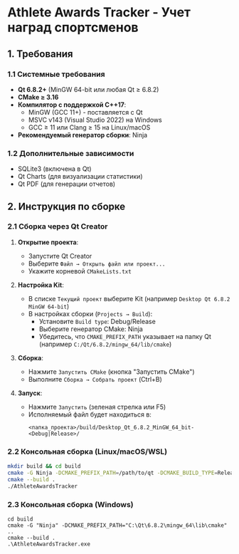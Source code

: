 # Athlete Awards Tracker - Учет наград спортсменов

## 1. Требования

### 1.1 Системные требования
- **Qt 6.8.2+** (MinGW 64-bit или любая Qt ≥ 6.8.2)
- **CMake ≥ 3.16**
- **Компилятор с поддержкой C++17**:
  - MinGW (GCC 11+) - поставляется с Qt
  - MSVC v143 (Visual Studio 2022) на Windows
  - GCC ≥ 11 или Clang ≥ 15 на Linux/macOS
- **Рекомендуемый генератор сборки**: Ninja

### 1.2 Дополнительные зависимости
- SQLite3 (включена в Qt)
- Qt Charts (для визуализации статистики)
- Qt PDF (для генерации отчетов)

## 2. Инструкция по сборке

### 2.1 Сборка через Qt Creator
1. **Открытие проекта**:
   - Запустите Qt Creator
   - Выберите `Файл → Открыть файл или проект...`
   - Укажите корневой `CMakeLists.txt`

2. **Настройка Kit**:
   - В списке `Текущий проект` выберите Kit (например `Desktop Qt 6.8.2 MinGW 64-bit`)
   - В настройках сборки (`Projects → Build`):
     - Установите `Build type`: Debug/Release
     - Выберите генератор CMake: Ninja
     - Убедитесь, что `CMAKE_PREFIX_PATH` указывает на папку Qt (например `C:/Qt/6.8.2/mingw_64/lib/cmake`)

3. **Сборка**:
   - Нажмите `Запустить CMake` (кнопка "Запустить CMake")
   - Выполните `Сборка → Собрать проект` (Ctrl+B)

4. **Запуск**:
   - Нажмите `Запустить` (зеленая стрелка или F5)
   - Исполняемый файл будет находиться в:
     ```
     <папка_проекта>/build/Desktop_Qt_6.8.2_MinGW_64_bit-<Debug|Release>/
     ```

### 2.2 Консольная сборка (Linux/macOS/WSL)
```bash
mkdir build && cd build
cmake -G Ninja -DCMAKE_PREFIX_PATH=/path/to/qt -DCMAKE_BUILD_TYPE=Release ..
cmake --build .
./AthleteAwardsTracker
```

### 2.3 Консольная сборка (Windows)
```mkdir build
cd build
cmake -G "Ninja" -DCMAKE_PREFIX_PATH="C:\Qt\6.8.2\mingw_64\lib\cmake" ..
cmake --build .
.\AthleteAwardsTracker.exe
```


